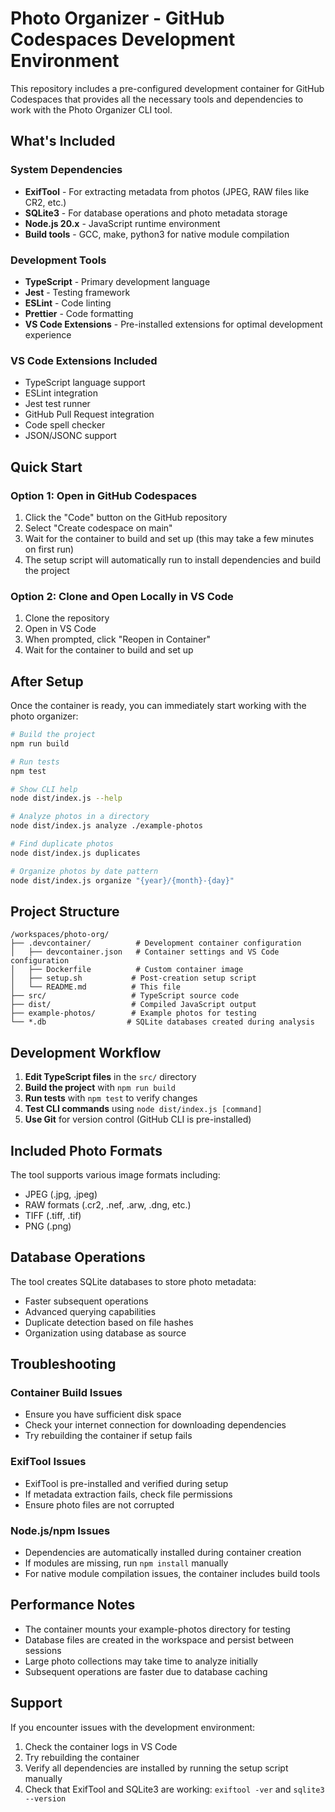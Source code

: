 # Photo Organizer - GitHub Codespaces Development Environment

This repository includes a pre-configured development container for GitHub Codespaces that provides all the necessary tools and dependencies to work with the Photo Organizer CLI tool.

## What's Included

### System Dependencies
- **ExifTool** - For extracting metadata from photos (JPEG, RAW files like CR2, etc.)
- **SQLite3** - For database operations and photo metadata storage
- **Node.js 20.x** - JavaScript runtime environment
- **Build tools** - GCC, make, python3 for native module compilation

### Development Tools
- **TypeScript** - Primary development language
- **Jest** - Testing framework
- **ESLint** - Code linting
- **Prettier** - Code formatting
- **VS Code Extensions** - Pre-installed extensions for optimal development experience

### VS Code Extensions Included
- TypeScript language support
- ESLint integration
- Jest test runner
- GitHub Pull Request integration
- Code spell checker
- JSON/JSONC support

## Quick Start

### Option 1: Open in GitHub Codespaces
1. Click the "Code" button on the GitHub repository
2. Select "Create codespace on main"
3. Wait for the container to build and set up (this may take a few minutes on first run)
4. The setup script will automatically run to install dependencies and build the project

### Option 2: Clone and Open Locally in VS Code
1. Clone the repository
2. Open in VS Code
3. When prompted, click "Reopen in Container"
4. Wait for the container to build and set up

## After Setup

Once the container is ready, you can immediately start working with the photo organizer:

```bash
# Build the project
npm run build

# Run tests
npm test

# Show CLI help
node dist/index.js --help

# Analyze photos in a directory
node dist/index.js analyze ./example-photos

# Find duplicate photos
node dist/index.js duplicates

# Organize photos by date pattern
node dist/index.js organize "{year}/{month}-{day}"
```

## Project Structure

```
/workspaces/photo-org/
├── .devcontainer/          # Development container configuration
│   ├── devcontainer.json   # Container settings and VS Code configuration
│   ├── Dockerfile          # Custom container image
│   ├── setup.sh           # Post-creation setup script
│   └── README.md          # This file
├── src/                   # TypeScript source code
├── dist/                  # Compiled JavaScript output
├── example-photos/        # Example photos for testing
└── *.db                  # SQLite databases created during analysis
```

## Development Workflow

1. **Edit TypeScript files** in the `src/` directory
2. **Build the project** with `npm run build`
3. **Run tests** with `npm test` to verify changes
4. **Test CLI commands** using `node dist/index.js [command]`
5. **Use Git** for version control (GitHub CLI is pre-installed)

## Included Photo Formats

The tool supports various image formats including:
- JPEG (.jpg, .jpeg)
- RAW formats (.cr2, .nef, .arw, .dng, etc.)
- TIFF (.tiff, .tif)
- PNG (.png)

## Database Operations

The tool creates SQLite databases to store photo metadata:
- Faster subsequent operations
- Advanced querying capabilities
- Duplicate detection based on file hashes
- Organization using database as source

## Troubleshooting

### Container Build Issues
- Ensure you have sufficient disk space
- Check your internet connection for downloading dependencies
- Try rebuilding the container if setup fails

### ExifTool Issues
- ExifTool is pre-installed and verified during setup
- If metadata extraction fails, check file permissions
- Ensure photo files are not corrupted

### Node.js/npm Issues
- Dependencies are automatically installed during container creation
- If modules are missing, run `npm install` manually
- For native module compilation issues, the container includes build tools

## Performance Notes

- The container mounts your example-photos directory for testing
- Database files are created in the workspace and persist between sessions
- Large photo collections may take time to analyze initially
- Subsequent operations are faster due to database caching

## Support

If you encounter issues with the development environment:
1. Check the container logs in VS Code
2. Try rebuilding the container
3. Verify all dependencies are installed by running the setup script manually
4. Check that ExifTool and SQLite3 are working: `exiftool -ver` and `sqlite3 --version`
